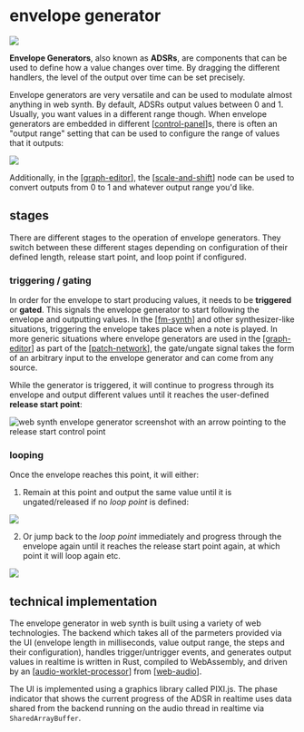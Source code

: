 # envelope generator

![](https://ameo.link/u/8um.png)

**Envelope Generators**, also known as **ADSRs**, are components that can be used to define how a value changes over time.  By dragging the different handlers, the level of the output over time can be set precisely.

Envelope generators are very versatile and can be used to modulate almost anything in web synth.  By default, ADSRs output values between 0 and 1.  Usually, you want values in a different range though.  When envelope generators are embedded in different [[control-panel]]s, there is often an "output range" setting that can be used to configure the range of values that it outputs:

![](https://ameo.link/u/8un.png)

Additionally, in the [[graph-editor]], the [[scale-and-shift]] node can be used to convert outputs from 0 to 1 and whatever output range you'd like.

## stages

There are different stages to the operation of envelope generators.  They switch between these different stages depending on configuration of their defined length, release start point, and loop point if configured.

### triggering / gating

In order for the envelope to start producing values, it needs to be **triggered** or **gated**.  This signals the envelope generator to start following the envelope and outputting values.  In the [[fm-synth]] and other synthesizer-like situations, triggering the envelope takes place when a note is played.  In more generic situations where envelope generators are used in the [[graph-editor]] as part of the [[patch-network]], the gate/ungate signal takes the form of an arbitrary input to the envelope generator and can come from any source.

While the generator is triggered, it will continue to progress through its envelope and output different values until it reaches the user-defined **release start point**:

![web synth envelope generator screenshot with an arrow pointing to the release start control point](https://ameo.link/u/8uo.png)

### looping

Once the envelope reaches this point, it will either:

1) Remain at this point and output the same value until it is ungated/released if no _loop point_ is defined:

![](https://ameo.link/u/8up.webp)

2) Or jump back to the _loop point_ immediately and progress through the envelope again until it reaches the release start point again, at which point it will loop again etc.

![](https://ameo.link/u/8uq.webp)

## technical implementation

The envelope generator in web synth is built using a variety of web technologies.  The backend which takes all of the parmeters provided via the UI (envelope length in milliseconds, value output range, the steps and their configuration), handles trigger/untrigger events, and generates output values in realtime is written in Rust, compiled to WebAssembly, and driven by an [[audio-worklet-processor]] from [[web-audio]].

The UI is implemented using a graphics library called PIXI.js.  The phase indicator that shows the current progress of the ADSR in realtime uses data shared from the backend running on the audio thread in realtime via `SharedArrayBuffer`.

[//begin]: # "Autogenerated link references for markdown compatibility"
[control-panel]: control-panel "control-panel"
[graph-editor]: graph-editor "graph editor"
[scale-and-shift]: scale-and-shift "scale and shift"
[fm-synth]: fm-synth "FM Synthesizer"
[patch-network]: patch-network "patch-network"
[audio-worklet-processor]: audio-worklet-processor "audio-worklet-processor"
[web-audio]: web-audio "WebAudio"
[//end]: # "Autogenerated link references"
